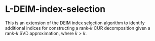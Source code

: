 # L-DEIM-index-selection
This is an extension of the DEIM index selection algorithm to identify additional indices for constructing a rank-$\widehat k$ CUR decomposition given a rank-$k$ SVD approximation, where $\widehat k > k$.
